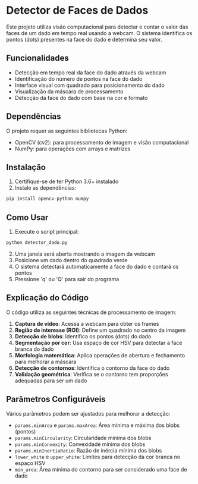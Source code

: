 # Detector de Faces de Dados

Este projeto utiliza visão computacional para detectar e contar o valor das faces de um dado em tempo real usando a webcam. O sistema identifica os pontos (dots) presentes na face do dado e determina seu valor.

## Funcionalidades

- Detecção em tempo real da face do dado através da webcam
- Identificação do número de pontos na face do dado
- Interface visual com quadrado para posicionamento do dado
- Visualização da máscara de processamento
- Detecção da face do dado com base na cor e formato

## Dependências

O projeto requer as seguintes bibliotecas Python:
- OpenCV (cv2): para processamento de imagem e visão computacional
- NumPy: para operações com arrays e matrizes

## Instalação

1. Certifique-se de ter Python 3.6+ instalado
2. Instale as dependências:

```bash
pip install opencv-python numpy
```

## Como Usar

1. Execute o script principal:

```bash
python detector_dado.py
```

2. Uma janela será aberta mostrando a imagem da webcam
3. Posicione um dado dentro do quadrado verde
4. O sistema detectará automaticamente a face do dado e contará os pontos
5. Pressione 'q' ou 'Q' para sair do programa

## Explicação do Código

O código utiliza as seguintes técnicas de processamento de imagem:

1. **Captura de vídeo**: Acessa a webcam para obter os frames
2. **Região de interesse (ROI)**: Define um quadrado no centro da imagem
3. **Detecção de blobs**: Identifica os pontos (dots) do dado
4. **Segmentação por cor**: Usa espaço de cor HSV para detectar a face branca do dado
5. **Morfologia matemática**: Aplica operações de abertura e fechamento para melhorar a máscara
6. **Detecção de contornos**: Identifica o contorno da face do dado
7. **Validação geométrica**: Verifica se o contorno tem proporções adequadas para ser um dado

## Parâmetros Configuráveis

Vários parâmetros podem ser ajustados para melhorar a detecção:

- `params.minArea` e `params.maxArea`: Área mínima e máxima dos blobs (pontos)
- `params.minCircularity`: Circularidade mínima dos blobs
- `params.minConvexity`: Convexidade mínima dos blobs
- `params.minInertiaRatio`: Razão de inércia mínima dos blobs
- `lower_white` e `upper_white`: Limites para detecção da cor branca no espaço HSV
- `min_area`: Área mínima do contorno para ser considerado uma face de dado
